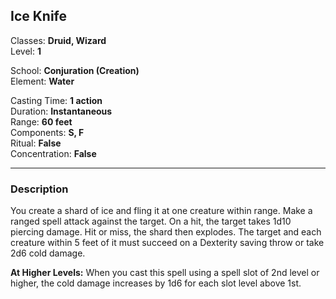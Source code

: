 ## Ice Knife

Classes: **Druid, Wizard**  
Level: **1**  

School: **Conjuration (Creation)**  
Element: **Water**  

Casting Time: **1 action**  
Duration: **Instantaneous**  
Range: **60 feet**  
Components: **S, F**  
Ritual: **False**  
Concentration: **False**  

------

### Description

You create a shard of ice and fling it at one creature within range. Make a ranged spell attack against the target. On a hit, the target takes 1d10 piercing damage. Hit or miss, the shard then explodes. The target and each creature within 5 feet of it must succeed on a Dexterity saving throw or take 2d6 cold damage.

**At Higher Levels:** When you cast this spell using a spell slot of 2nd level or higher, the cold damage increases by 1d6 for each slot level above 1st.